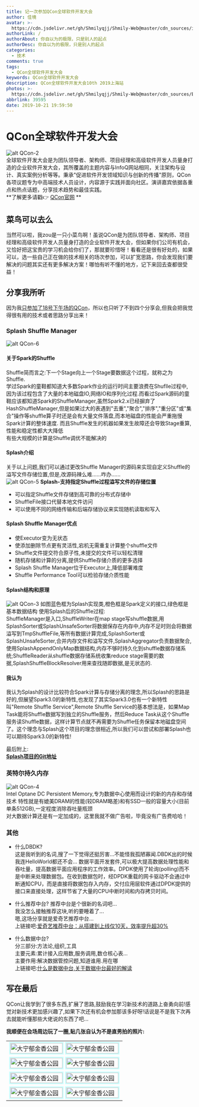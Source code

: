 ```yaml
---
title: 记一次参加QCon全球软件开发大会
author: 佳境
avatar: >-
  https://cdn.jsdelivr.net/gh/Shmilyqjj/Shmily-Web@master/cdn_sources/img/custom/avatar.jpg
authorLink: /
authorAbout: 你自以为的极限，只是别人的起点
authorDesc: 你自以为的极限，只是别人的起点
categories:
  - 技术
comments: true
tags:
  - QCon全球软件开发大会
keywords: QCon全球软件开发大会
description: QCon全球软件开发大会10th 2019上海站
photos: >-
  https://cdn.jsdelivr.net/gh/Shmilyqjj/Shmily-Web@master/cdn_sources/Blog_Images/QCon/QCon-1.jpg
abbrlink: 39595
date: 2019-10-21 19:59:50
---
```

# QCon全球软件开发大会  
![alt QCon-2](https://cdn.jsdelivr.net/gh/Shmilyqjj/Shmily-Web@master/cdn_sources/Blog_Images/QCon/QCon-1.jpg)  
全球软件开发大会是为团队领导者、架构师、项目经理和高级软件开发人员量身打造的企业软件开发大会，其所覆盖的主题内容与InfoQ网站相同，关注架构与设计、真实案例分析等等。秉承"促进软件开发领域知识与创新的传播"原则，QCon各项议题专为中高端技术人员设计，内容源于实践并面向社区。演讲嘉宾依据各重点和热点话题，分享技术趋势和最佳实践。  
**了解更多请戳👉 [QCon官网](https://www.infoq.com/qcon/) **
## 菜鸟可以去么
当然可以啦，我zou是一只小菜鸟啊！虽说QCon是为团队领导者、架构师、项目经理和高级软件开发人员量身打造的企业软件开发大会，但如果你们公司有机会，又恰好把这宝贵的学习机会给你们了，那就要珍惜呀！看看还是很有好处的，如果可以，选一些自己正在做的技术相关的场次参加，可以扩宽思路，你会发现我们要解决的问题其实还有更多解决方案！哪怕有听不懂的地方，记下来回去查都很受益！  
  
## 分享我所听
因为我<u>只参加了18号下午场的QCon</u>，所以也只听了不到四个分享会,但我会把我觉得很有用的技术或者思路分享出来！

### Splash Shuffle Manager
![alt QCon-6](https://cdn.jsdelivr.net/gh/Shmilyqjj/Shmily-Web@master/cdn_sources/Blog_Images/QCon/QCon-6.jpg)  
#### 关于Spark的Shuffle  
Shuffle简而言之:下一个Stage向上一个Stage要数据这个过程，就称之为 Shuffle.  
学过Spark的童鞋都知道大多数Spark作业的运行时间主要浪费在Shuflle过程中,因为该过程包含了大量的本地磁盘IO,网络IO和序列化过程.而看过Spark源码的童鞋应该都知道Spark的ShuffleManager,虽然Spark2.x已经摒弃了HashShuffleManager,但是如果过大的表遇到"去重","聚合","排序","重分区"或"集合"操作等shuffle算子时还是会有大量文件落盘,而本地磁盘的性能会严重拖慢Spark计算的整体速度. 而且Shuffle发生的机器如果发生故障还会导致Stage重算,性能和稳定性都大大降低  
有些大规模的计算是Shuffle调优不能解决的  

#### Splash介绍
关于以上问题,我们可以通过更改Shuffle Manager的源码来实现自定义Shuffle的溢写文件存储位置,但是,改源码辣么难......咋办......  
![alt QCon-5](https://cdn.jsdelivr.net/gh/Shmilyqjj/Shmily-Web@master/cdn_sources/Blog_Images/QCon/QCon-5.jpg) 
**Splash-支持指定Shuffle过程溢写文件的存储位置**  
* 可以指定Shuffle文件存储到高可靠的分布式存储中
* ShuffleFile接口代替本地文件访问
* 可以使用不同的网络传输和后端存储协议来实现随机读取和写入  

#### Splash Shuffle Manager优点
* 使Executor变为无状态
* 使添加删除节点更有灵活性,宕机无需重复计算整个shuffle文件
* Shuffle文件提交符合原子性,未提交的文件可以轻松清理
* 随机存储和计算的分离,提供Shuffle存储介质的更多选择
* Splash Shuffle Manager位于Executor上,降低部署难度
* Shuffle Performance Tool可以检验存储介质性能

#### Splash结构和原理
![alt QCon-3](https://cdn.jsdelivr.net/gh/Shmilyqjj/Shmily-Web@master/cdn_sources/Blog_Images/QCon/QCon-3.png)
如图蓝色框为Splash实现类,橙色框是Spark定义的接口,绿色框是基本数据结构
使用Splash后的Shuffle过程:  
ShuffleManager是入口,ShuffleWriter在map stage写shuffle数据,用SplashSorter或SplashUnsafeSorter将数据保存在内存中,内存不足时则会将数据溢写到TmpShuffleFile,等所有数据计算完成,SplashSorter或SplashUnsafeSorter,合并内存文件和溢写文件,SplashAggregator负责数据聚合,使用SplashAppendOnlyMap数据结构,内存不够时持久化到shuffle数据存储系统;ShuffleReader从shuffle数据存储系统收集reduce stage需要的数据,SplashShuffleBlockResolver用来查找随即数据,是无状态的.  

#### 我认为
我认为Splash的设计比较符合Spark计算与存储分离的理念,所以Splash的思路是好的,但展望Spark3.0的新特性,也发现了其实Spark3.0也有一个新特性叫"Remote Shuffle Service",Remote Shuffle Service的基本想法是，如果Map Task能将Shuffle数据写到独立的Shuffle服务，然后Reduce Task从这个Shuffle服务读Shuffle数据，这样计算节点就不再需要为Shuffle任务保留本地磁盘空间了。这个理念与Splash这个项目的理念很相近,所以我们可以尝试和部署Splash也可以期待Spark3.0的新特性!  

最后附上:  
**[Splash项目的Git地址](https://github.com/MemVerge/splash)**

  
### 英特尔持久内存
![alt QCon-4](https://cdn.jsdelivr.net/gh/Shmilyqjj/Shmily-Web@master/cdn_sources/Blog_Images/QCon/QCon-4.jpg)  
Intel Optane DC Persistent Memory,专为数据中心使用而设计的新的内存和存储技术
特性就是有媲美DRAM的性能(较DRAM略差)和有SSD一般的容量大小(目前单条512GB),一定程度消除吞吐量瓶颈  
对大数据计算还是有一定加成的，这里我就不做广告啦，毕竟没有广告费哈哈！

### 其他
* 什么DBDK?   
这是我听到的名词,搜了一下觉得还挺厉害...不能怪我孤陋寡闻.DBDK出的时候我连HelloWorld都还不会...
数据平面开发套件,可以极大提高数据处理性能和吞吐量，提高数据平面应用程序的工作效率。DPDK使用了轮询(polling)而不是中断来处理数据包。在收到数据包时，经DPDK重载的网卡驱动不会通过中断通知CPU，而是直接将数据包存入内存，交付应用层软件通过DPDK提供的接口来直接处理，这样节省了大量的CPU中断时间和内存拷贝时间。  

* 什么推荐中台?
推荐中台是个很新的名词吧...  
我没怎么接触推荐这块,听的要睡着了...  
嗯,这场分享就是爱奇艺推荐中台...  
上链接吧:[爱奇艺推荐中台：从搭建到上线仅10天，效率提升超30%](https://xueqiu.com/9217191040/133653635)  

* 什么数据中台?  
分三部分:方法论,组织,工具  
主要元素:累计接入应用数,服务调用,数仓核心表...  
主要作用:解决数据管控问题,知道谁用.用在哪  
上链接吧:[什么是数据中台,关于数据中台最好的解读](https://baijiahao.baidu.com/s?id=1623987254915096965&wfr=spider&for=pc)

## 写在最后
QCon让我学到了很多东西,扩展了思路,鼓励我在学习新技术的道路上奋勇向前!感觉对新技术更加感兴趣了,如果下次还有机会参加那该多好呀!话说是不是我下次再去就能听懂那些大佬说的东西了吧...  

**我顺便在会场周边玩了一圈,贴几张自认为不是直男拍的照片:**  
<div>
<table>  
<tr>
<td><img src="https://cdn.jsdelivr.net/gh/Shmilyqjj/Shmily-Web@master/cdn_sources/Blog_Images/QCon/QCon-8.jpg" width=100% style="border:solid 3px #CCFFFF" title="大宁郁金香公园" align=left></td>  
<td><img src="https://cdn.jsdelivr.net/gh/Shmilyqjj/Shmily-Web@master/cdn_sources/Blog_Images/QCon/QCon-9.jpg" width=100% style="border:solid 3px #CCFFFF" title="大宁郁金香公园" align=right></td>  
</tr>
<tr>
<td><img src="https://cdn.jsdelivr.net/gh/Shmilyqjj/Shmily-Web@master/cdn_sources/Blog_Images/QCon/QCon-10.jpg" width=100% style="border:solid 3px #CCFFFF" title="大宁郁金香公园" align=left></td>
<td><img src="https://cdn.jsdelivr.net/gh/Shmilyqjj/Shmily-Web@master/cdn_sources/Blog_Images/QCon/QCon-7.jpg" width=100% style="border:solid 3px #CCFFFF" title="大宁郁金香公园" align=right></td>
</tr>
<tr>
<td><img src="https://cdn.jsdelivr.net/gh/Shmilyqjj/Shmily-Web@master/cdn_sources/Blog_Images/QCon/QCon-11.jpg" width=100% style="border:solid 3px #CCFFFF" title="大宁郁金香公园" align=left></td>
<td><img src="https://cdn.jsdelivr.net/gh/Shmilyqjj/Shmily-Web@master/cdn_sources/Blog_Images/QCon/QCon-12.jpg" width=100% style="border:solid 3px #CCFFFF" title="大宁郁金香公园" align=right></td>
</tr>
<tr>
<td><img src="https://cdn.jsdelivr.net/gh/Shmilyqjj/Shmily-Web@master/cdn_sources/Blog_Images/QCon/QCon-13.jpg" width=100% style="border:solid 3px #CCFFFF" title="大宁郁金香公园" align=left></td>
<td><img src="https://cdn.jsdelivr.net/gh/Shmilyqjj/Shmily-Web@master/cdn_sources/Blog_Images/QCon/QCon-14.jpg" width=100% style="border:solid 3px #CCFFFF" title="大宁郁金香公园" align=right></td>
</tr>
</table>
</div>
